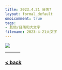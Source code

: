 ```yaml
---
title: 2023.4.21 日落?
layout: formal_default
omoicomment: true
tags:
- 其他/日落和大文字
filename: 2023-4-21大文字
---
```


<img src="https://drive.google.com/thumbnail?id=1QYUiB4pmyGnxJzrEUZFIt4h1iMjBYpui&sz=w800" />
<hr style="width:50px;text-align:left;margin-left:0">
  
### [< back](https://wzetto.github.io/wz369.github.io/omoi_main/omoi.html)

<script>
  window.onload = function(){
    let txt = document.getElementById("side_text");
    txt.innerHTML = "";
  }
</script>
